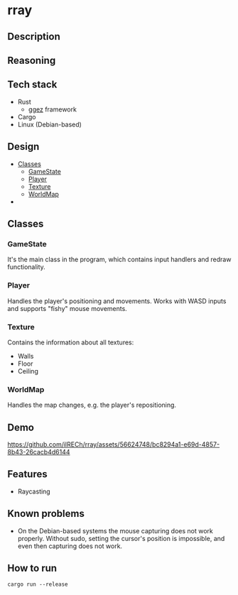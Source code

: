 # rray

## Description

## Reasoning

## Tech stack
- Rust
    - [ggez](https://github.com/ggez/ggez) framework
- Cargo
- Linux (Debian-based)

## Design
- [Classes](#Classes)
    - [GameState](#GameState)
    - [Player](#Player)
    - [Texture](#Texture)
    - [WorldMap](#WorldMap)
- [](#Demo)

## Classes

### GameState
It's the main class in the program, which contains input handlers and redraw functionality.

### Player
Handles the player's positioning and movements. Works with WASD inputs and supports "fishy" mouse movements.

### Texture
Contains the information about all textures:
- Walls
- Floor
- Ceiling

### WorldMap
Handles the map changes, e.g. the player's repositioning.

## Demo
https://github.com/ilRECh/rray/assets/56624748/bc8294a1-e69d-4857-8b43-26cacb4d6144

## Features
- Raycasting

## Known problems
- On the Debian-based systems the mouse capturing does not work properly. Without sudo, setting the cursor's position is impossible, and even then capturing does not work.

## How to run

```
cargo run --release
```
